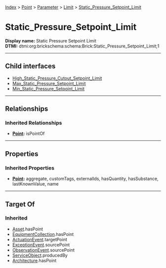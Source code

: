 [Index](../../../../Index.md) > [Point](../../../Point.md) > [Parameter](../../Parameter.md) > [Limit](../Limit.md) > [Static_Pressure_Setpoint_Limit](#)
# Static_Pressure_Setpoint_Limit

**Display name:** Static Pressure Setpoint Limit<br />
**DTMI:** dtmi:org:brickschema:schema:Brick:Static_Pressure_Setpoint_Limit;1

---

## Child interfaces
* [High_Static_Pressure_Cutout_Setpoint_Limit](High_Static_Pressure_Cutout_Setpoint_Limit.md)
* [Max_Static_Pressure_Setpoint_Limit](Max_Static_Pressure_Setpoint_Limit/Max_Static_Pressure_Setpoint_Limit.md)
* [Min_Static_Pressure_Setpoint_Limit](Min_Static_Pressure_Setpoint_Limit/Min_Static_Pressure_Setpoint_Limit.md)

---

## Relationships

### Inherited Relationships
* **[Point](../../../Point.md):** isPointOf

---

## Properties

### Inherited Properties
* **[Point](../../../Point.md):** aggregate, customTags, externalIds, hasQuantity, hasSubstance, lastKnownValue, name

---

## Target Of
### Inherited
* [Asset](../../../../Asset/Asset.md).hasPoint
* [EquipmentCollection](../../../../Collection/EquipmentCollection.md).hasPoint
* [ActuationEvent](../../../../Event/PointEvent/ActuationEvent.md).targetPoint
* [ExceptionEvent](../../../../Event/PointEvent/ExceptionEvent.md).sourcePoint
* [ObservationEvent](../../../../Event/PointEvent/ObservationEvent.md).sourcePoint
* [ServiceObject](../../../../Information/ServiceObject/ServiceObject.md).producedBy
* [Architecture](../../../../Space/Architecture/Architecture.md).hasPoint

